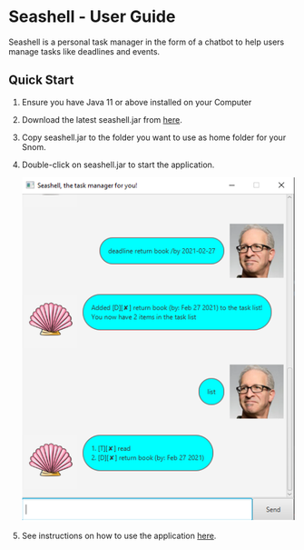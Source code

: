 # **Seashell** - User Guide
Seashell is a personal task manager in the form of a chatbot to help users manage tasks like deadlines and events.

## Quick Start
1. Ensure you have Java 11 or above installed on your Computer
2. Download the latest seashell.jar from [here](https://github.com/jay9645/ip.github.io/releases).
3. Copy seashell.jar to the folder you want to use as home folder for your Snom.
4. Double-click on seashell.jar to start the application. <br>

   ![Ui](docs/Ui.png)
5. See instructions on how to use the application [here](https://jay9645.github.io/ip).
